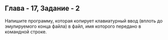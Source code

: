 ## Глава - 17, Задание - 2 

Напишите программу, которая копирует клавиатурный ввод (вплоть до
эмулируемого конца файла) в файл, имя которого передано в командной строке.
